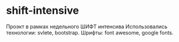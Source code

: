 # shift-intensive
Проэкт в рамках недельного ШИФТ интенсива 
Использовались технологии: svlete, bootstrap.
Шрифты: font awesome, google fonts.

